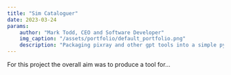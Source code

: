 ```yaml
---
title: "Sim Cataloguer"
date: 2023-03-24
params:
    author: "Mark Todd, CEO and Software Developer"
    img_caption: "/assets/portfolio/default_portfolio.png"
    description: "Packaging pixray and other gpt tools into a simple python interface"
---
```


For this project the overall aim was to produce a tool for...